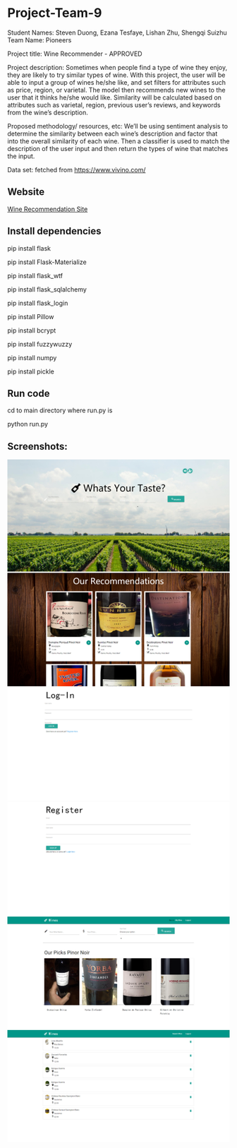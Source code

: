 # Project-Team-9
Student Names: Steven Duong,​ ​Ezana Tesfaye, Lishan Zhu, Shengqi Suizhu
Team Name: Pioneers
 
Project title: Wine Recommender  - APPROVED
 
Project description: Sometimes when people find a type of wine they enjoy, they are likely to try similar types of wine.
With this project, the user will be able to input a group of wines he/she like, and set filters for attributes such as price, region, or varietal. The model then recommends new wines to the user that it thinks he/she would like. Similarity will be calculated based on attributes such as varietal, region, previous user’s reviews, and keywords from the wine’s description.
 
Proposed methodology/ resources, etc: We’ll be using sentiment analysis to determine the similarity between each wine’s description and factor that into the overall similarity of each wine. Then a classifier is used to match the description of the user input and then return the types of wine that matches the input.
 
Data set: fetched from https://www.vivino.com/

## Website

[Wine Recommendation Site](http://3.16.160.236)


## Install dependencies

pip install flask

pip install Flask-Materialize

pip install flask_wtf

pip install flask_sqlalchemy

pip install flask_login

pip install Pillow

pip install bcrypt

pip install fuzzywuzzy

pip install numpy

pip install pickle

## Run code

cd to main directory where run.py is

python run.py

## Screenshots:
![Home page](https://github.com/SJSU272LabF18/Project-Team-9/blob/master/demo/1.png)
![Wine list](https://github.com/SJSU272LabF18/Project-Team-9/blob/master/demo/2.png)
![Log in](https://github.com/SJSU272LabF18/Project-Team-9/blob/master/demo/3.png)
![Register](https://github.com/SJSU272LabF18/Project-Team-9/blob/master/demo/4.png)
![Dashboard](https://github.com/SJSU272LabF18/Project-Team-9/blob/master/demo/5.png)
![Selection](https://github.com/SJSU272LabF18/Project-Team-9/blob/master/demo/6.png)
